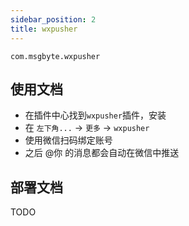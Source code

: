 ```yaml
---
sidebar_position: 2
title: wxpusher
---
```


`com.msgbyte.wxpusher`

## 使用文档

- 在插件中心找到`wxpusher`插件，安装
- 在 `左下角...` -> `更多` -> `wxpusher`
- 使用微信扫码绑定账号
- 之后 @你 的消息都会自动在微信中推送

## 部署文档

TODO
